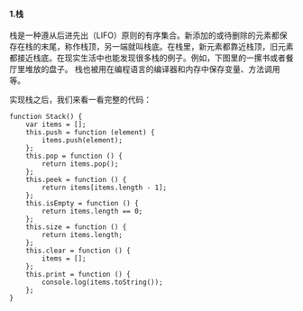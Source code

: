 #### 1.栈
栈是一种遵从后进先出（LIFO）原则的有序集合。新添加的或待删除的元素都保存在栈的末尾，称作栈顶，另一端就叫栈底。在栈里，新元素都靠近栈顶，旧元素都接近栈底。在现实生活中也能发现很多栈的例子。例如，下图里的一摞书或者餐厅里堆放的盘子。
栈也被用在编程语言的编译器和内存中保存变量、方法调用等。

实现栈之后，我们来看一看完整的代码：
```
function Stack() {
    var items = [];
    this.push = function (element) {
        items.push(element);
    };
    this.pop = function () {
        return items.pop();
    };
    this.peek = function () {
        return items[items.length - 1];
    };
    this.isEmpty = function () {
        return items.length == 0;
    };
    this.size = function () {
        return items.length;
    };
    this.clear = function () {
        items = [];
    };
    this.print = function () {
        console.log(items.toString());
    };
}
```

